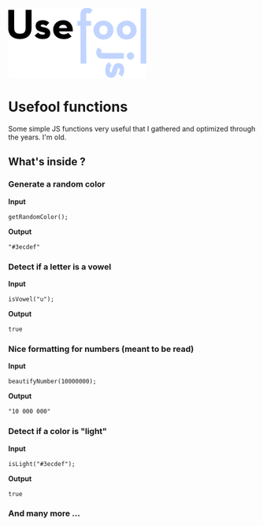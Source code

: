 ![Logo of UsefoolJS](https://github.com/ThomasPericoi/UsefoolFunctions/blob/master/usefooljs.svg?raw=true)

# Usefool functions

Some simple JS functions very useful that I gathered and optimized through the years. I'm old.

## What's inside ?

### Generate a random color

**Input**

    getRandomColor();

**Output**

    "#3ecdef"

### Detect if a letter is a vowel

**Input**

    isVowel("u");

**Output**

    true

### Nice formatting for numbers (meant to be read)

**Input**

    beautifyNumber(10000000);

**Output**

    "10 000 000"

### Detect if a color is "light"

**Input**

    isLight("#3ecdef");

**Output**

    true

### And many more ...